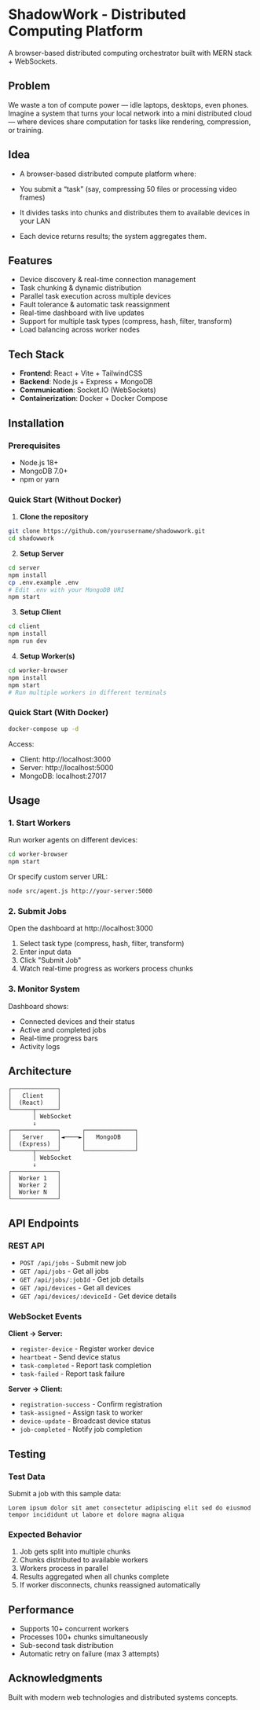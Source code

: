 # ShadowWork - Distributed Computing Platform

A browser-based distributed computing orchestrator built with MERN stack + WebSockets.

## Problem

We waste a ton of compute power — idle laptops, desktops, even phones.
Imagine a system that turns your local network into a mini distributed cloud — where devices share computation for tasks like rendering, compression, or training.

## Idea

- A browser-based distributed compute platform where:

- You submit a “task” (say, compressing 50 files or processing video frames)

- It divides tasks into chunks and distributes them to available devices in your LAN

- Each device returns results; the system aggregates them.

## Features

- Device discovery & real-time connection management
- Task chunking & dynamic distribution
- Parallel task execution across multiple devices
- Fault tolerance & automatic task reassignment
- Real-time dashboard with live updates
- Support for multiple task types (compress, hash, filter, transform)
- Load balancing across worker nodes

## Tech Stack

- **Frontend**: React + Vite + TailwindCSS
- **Backend**: Node.js + Express + MongoDB
- **Communication**: Socket.IO (WebSockets)
- **Containerization**: Docker + Docker Compose

## Installation

### Prerequisites

- Node.js 18+
- MongoDB 7.0+
- npm or yarn

### Quick Start (Without Docker)

1. **Clone the repository**
```bash
git clone https://github.com/yourusername/shadowwork.git
cd shadowwork
```

2. **Setup Server**
```bash
cd server
npm install
cp .env.example .env
# Edit .env with your MongoDB URI
npm start
```

3. **Setup Client**
```bash
cd client
npm install
npm run dev
```

4. **Setup Worker(s)**
```bash
cd worker-browser
npm install
npm start
# Run multiple workers in different terminals
```

### Quick Start (With Docker)

```bash
docker-compose up -d
```

Access:
- Client: http://localhost:3000
- Server: http://localhost:5000
- MongoDB: localhost:27017

## Usage

### 1. Start Workers

Run worker agents on different devices:

```bash
cd worker-browser
npm start
```

Or specify custom server URL:

```bash
node src/agent.js http://your-server:5000
```

### 2. Submit Jobs

Open the dashboard at http://localhost:3000

1. Select task type (compress, hash, filter, transform)
2. Enter input data
3. Click "Submit Job"
4. Watch real-time progress as workers process chunks

### 3. Monitor System

Dashboard shows:
- Connected devices and their status
- Active and completed jobs
- Real-time progress bars
- Activity logs

## Architecture

```
┌─────────────┐
│   Client    │
│  (React)    │
└──────┬──────┘
       │ WebSocket
       ↓
┌─────────────┐      ┌──────────────┐
│   Server    │◄────►│   MongoDB    │
│  (Express)  │      │              │
└──────┬──────┘      └──────────────┘
       │ WebSocket
       ↓
┌─────────────┐
│  Worker 1   │
│  Worker 2   │
│  Worker N   │
└─────────────┘
```

## API Endpoints

### REST API

- `POST /api/jobs` - Submit new job
- `GET /api/jobs` - Get all jobs
- `GET /api/jobs/:jobId` - Get job details
- `GET /api/devices` - Get all devices
- `GET /api/devices/:deviceId` - Get device details

### WebSocket Events

**Client → Server:**
- `register-device` - Register worker device
- `heartbeat` - Send device status
- `task-completed` - Report task completion
- `task-failed` - Report task failure

**Server → Client:**
- `registration-success` - Confirm registration
- `task-assigned` - Assign task to worker
- `device-update` - Broadcast device status
- `job-completed` - Notify job completion

## Testing

### Test Data

Submit a job with this sample data:

```
Lorem ipsum dolor sit amet consectetur adipiscing elit sed do eiusmod tempor incididunt ut labore et dolore magna aliqua
```

### Expected Behavior

1. Job gets split into multiple chunks
2. Chunks distributed to available workers
3. Workers process in parallel
4. Results aggregated when all chunks complete
5. If worker disconnects, chunks reassigned automatically

## Performance

- Supports 10+ concurrent workers
- Processes 100+ chunks simultaneously
- Sub-second task distribution
- Automatic retry on failure (max 3 attempts)


## Acknowledgments

Built with modern web technologies and distributed systems concepts.
```

